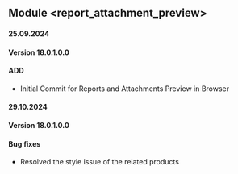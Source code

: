 ## Module <report_attachment_preview>

#### 25.09.2024
#### Version 18.0.1.0.0
#### ADD
- Initial Commit for Reports and Attachments Preview in Browser

#### 29.10.2024
#### Version 18.0.1.0.0
#### Bug fixes
 - Resolved the style issue of the related products
